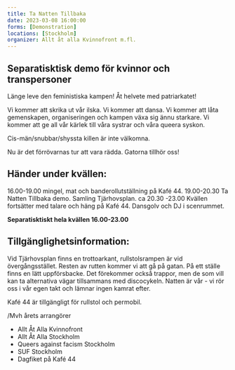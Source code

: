 ```yaml
---
title: Ta Natten Tillbaka
date: 2023-03-08 16:00:00
forms: [Demonstration]
locations: [Stockholm]
organizer: Allt åt alla Kvinnofront m.fl.
---
```

## Separatisktisk demo för kvinnor och transpersoner

Länge leve den feministiska kampen! Åt helvete med patriarkatet!

Vi kommer att skrika ut vår ilska. Vi kommer att dansa. Vi kommer att låta gemenskapen, organiseringen och kampen växa sig ännu starkare. Vi kommer att ge all vår kärlek till våra systrar och våra queera syskon.

Cis-män/snubbar/shyssta killen är inte välkomna.

Nu är det förrövarnas tur att vara rädda. Gatorna tillhör oss!

## Händer under kvällen:
16.00-19.00 mingel, mat och banderollutställning på Kafé 44.
19.00-20.30 Ta Natten Tillbaka demo. Samling Tjärhovsplan.
ca 20.30 -23.00 Kvällen fortsätter med talare och häng på Kafé 44. Dansgolv och DJ i scenrummet.

**Separatisktiskt hela kvällen 16.00-23.00**

## Tillgänglighetsinformation:
Vid Tjärhovsplan finns en trottoarkant, rullstolsrampen är vid övergångsstället. Resten av rutten kommer vi att gå på gatan. På ett ställe finns en lätt uppförsbacke. Det förekommer också trappor, men de som vill kan ta alternativa vägar tillsammans med discocykeln. Natten är vår - vi rör oss i vår egen takt och lämnar ingen kamrat efter.

Kafé 44 är tillgängligt för rullstol och permobil.

/Mvh årets arrangörer
* Allt Åt Alla Kvinnofront
* Allt Åt Alla Stockholm
* Queers against facism Stockholm 
* SUF Stockholm 
* Dagfiket på Kafé 44